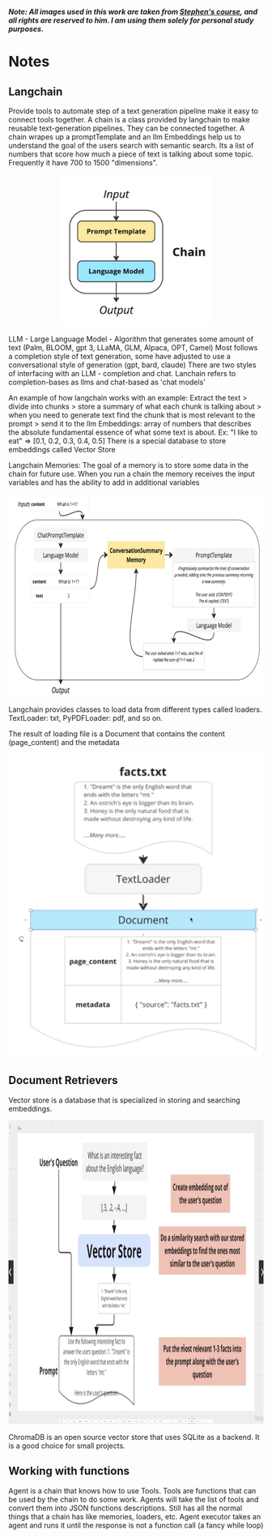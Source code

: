 **_Note: All images used in this work are taken from [Stephen's course](https://www.udemy.com/course/chatgpt-and-langchain-the-complete-developers-masterclass/), and all rights are reserved to him. I am using them solely for personal study purposes._**

# Notes

## Langchain

Provide tools to automate step of a text generation pipeline make it easy to connect tools together.
A chain is a class provided by langchain to make reusable text-generation pipelines. They can be connected together. A chain wrapes up a promptTemplate and an llm
Embeddings help us to understand the goal of the users search with semantic search. Its a list of numbers that score how much a piece of text is talking about some topic.
Frequently it have 700 to 1500 "dimensions".

<p align="center">
<img src="docs/img/chain.png" alt="Chain" width="300" height="300">
</p>

LLM - Large Language Model - Algorithm that generates some amount of text (Palm, BLOOM, gpt 3, LLaMA, GLM, Alpaca, OPT, Camel)
Most follows a completion style of text generation, some have adjusted to use a conversational style of generation (gpt, bard, claude)
There are two styles of interfacing with an LLM - completion and chat. Lanchain refers to completion-bases as llms and chat-based as 'chat models'

An example of how langchain works with an example:
Extract the text > divide into chunks > store a summary of what each chunk is talking about > when you need to generate text find the chunk that is most relevant to the prompt > send it to the llm
Embeddings: array of numbers that describes the absolute fundamental essence of what some text is about. Ex: "I like to eat" => [0.1, 0.2, 0.3, 0.4, 0.5]
There is a special database to store embeddings called Vector Store

Langchain Memories:
The goal of a memory is to store some data in the chain for future use.
When you run a chain the memory receives the input variables and has the ability to add in additional variables

<p align="center">
<img src="docs/img/memory.png" alt="Memory" width="800" height="400">
</p>

Langchain provides classes to load data from different types called loaders.
TextLoader: txt, PyPDFLoader: pdf, and so on.

The result of loading file is a Document that contains the content (page_content) and the metadata

<p align="center">
<img src="docs/img/files.png" alt="files" width="600" height="600">
</p>

## Document Retrievers

Vector store is a database that is specialized in storing and searching embeddings.

<p align="center">
<img src="docs/img/vector-store.png" alt="files" width="700" height="600">
</p>

ChromaDB is an open source vector store that uses SQLite as a backend. It is a good choice for small projects.

## Working with functions

Agent is a chain that knows how to use Tools. Tools are functions that can be used by the chain to do some work.
Agents will take the list of tools and convert them into JSON functions descriptions. Still has all the normal things that a chain has like memories, loaders, etc.
Agent executor takes an agent and runs it until the response is not a function call (a fancy while loop)
